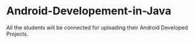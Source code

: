 # Android-Developement-in-Java
All the students will be connected for uploading their Android Developed Projects.
